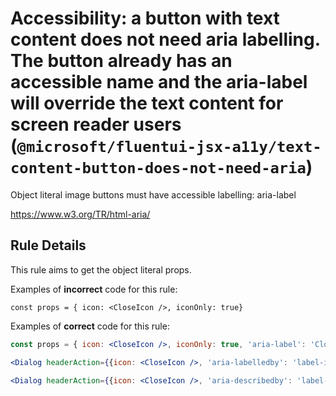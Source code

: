 # Accessibility: a button with text content does not need aria labelling. The button already has an accessible name and the aria-label will override the text content for screen reader users (`@microsoft/fluentui-jsx-a11y/text-content-button-does-not-need-aria`)

<!-- end auto-generated rule header -->

Object literal image buttons must have accessible labelling: aria-label

<https://www.w3.org/TR/html-aria/>

## Rule Details

This rule aims to get the object literal props.

Examples of **incorrect** code for this rule:

```tsx
const props = { icon: <CloseIcon />, iconOnly: true}
```

Examples of **correct** code for this rule:

```jsx
const props = { icon: <CloseIcon />, iconOnly: true, 'aria-label': 'Close' }
```

```jsx
<Dialog headerAction={{icon: <CloseIcon />, 'aria-labelledby': 'label-id-4', title: 'Close', onClick: ''}} footerAction={{icon: <CancelIcon />, content: 'Close'}} />
```

```jsx
<Dialog headerAction={{icon: <CloseIcon />, 'aria-describedby': 'label-id-4', title: 'Close', onClick: ''}} footerAction={{icon: <CancelIcon />, content: 'Close'}} />
```
